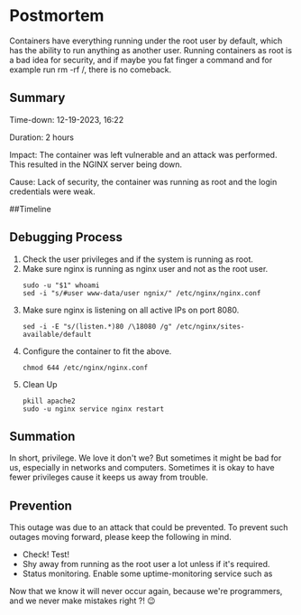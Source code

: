 # Postmortem

Containers have everything running under the root user by default,
which has the ability to run anything as another user. Running containers as root is a bad idea for security,
and if maybe you fat finger a command and for example run rm -rf /, there is no comeback. 
## Summary

Time-down: 12-19-2023, 16:22

Duration: 2 hours

Impact: The container was left vulnerable and an attack was performed. This resulted in the NGINX server being down.

Cause: Lack of security, the container was running as root and the login credentials were weak.

##Timeline



## Debugging Process

1. Check the user privileges and if the system is running as root.
2. Make sure nginx is running as nginx user and not as the root user.
   ```
   sudo -u "$1" whoami
   sed -i "s/#user www-data/user ngnix/" /etc/nginx/nginx.conf
   ```
3. Make sure nginx is listening on all active IPs on port 8080.
   ```
   sed -i -E "s/(listen.*)80 /\18080 /g" /etc/nginx/sites-available/default
   ```
4. Configure the container to fit the above.
   ```
   chmod 644 /etc/nginx/nginx.conf
   ```
5. Clean Up
   ```
   pkill apache2
   sudo -u nginx service nginx restart
   ```
   
## Summation

In short, privilege. We love it don't we? But sometimes it might be bad for us, especially in networks
and computers. Sometimes it is okay to have fewer privileges cause it keeps us away from trouble.

## Prevention

This outage was due to an attack that could be prevented. To prevent such outages
moving forward, please keep the following in mind.

* Check! Test!
* Shy away from running as the root user a lot unless if it's required.
* Status monitoring. Enable some uptime-monitoring service such as

Now that we know it will never occur again, because we're programmers, and we never make
mistakes right ?! :wink:

